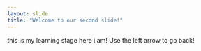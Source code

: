 ```yaml
---
layout: slide
title: "Welcome to our second slide!"
---
```

this is my learning stage here i am!
Use the left arrow to go back!

